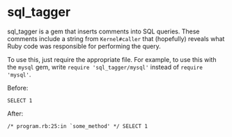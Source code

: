 # sql\_tagger

sql\_tagger is a gem that inserts comments into SQL queries. These comments
include a string from `Kernel#caller` that (hopefully) reveals what Ruby code
was responsible for performing the query.

To use this, just require the appropriate file. For example, to use this with
the `mysql` gem, write `require 'sql_tagger/mysql'` instead of `require
'mysql'`.

Before:

    SELECT 1

After:

    /* program.rb:25:in `some_method' */ SELECT 1
